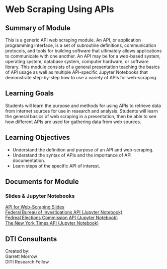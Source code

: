 # Web Scraping Using APIs
## Summary of Module
This is a generic API web scraping module. An API, or application programming interface, is a set of subroutine definitions, communication protocols, and tools for building software that ultimately allows applications to communicate with one another. An API may be for a web-based system, operating system, database system, computer hardware, or software library. This module consists of a general presentation teaching the basics of API usage as well as multiple API-specific Jupyter Notebooks that demonstrate step-by-step how to use a variety of APIs for web-scraping.

## Learning Goals
Students will learn the purpose and methods for using APIs to retrieve data from internet sources for use in research and analysis. Students will learn the general basics of web scraping in a presentation, then be able to see how different APIs are used for gathering data from web sources.
## Learning Objectives
- Understand the definition and purpose of an API and web-scraping.
- Understand the syntax of APIs and the importance of API documentation.
- Learn steps of the specific API of interest.

## Documents for Module
### Slides & Jupyter Notebooks
[API for Web-Scraping Slides](https://github.com/NULabNortheastern/digitalassignmentshowcase/blob/master/data-gathering/sp19-web-scraping-generic/Presentation/API_Module_Presentation.pdf)<br>
[Federal Bureau of Investigations API (Jupyter Notebook)](https://github.com/NULabNortheastern/digitalassignmentshowcase/blob/master/data-gathering/sp19-web-scraping-generic/FBI_API/FBI_API_Module.ipynb)<br>
[Fedreal Elections Commission API (Jupyter Notebook)](https://github.com/NULabNortheastern/digitalassignmentshowcase/blob/master/data-gathering/sp19-web-scraping-generic/FEC_API/FEC_API_Module.ipynb)<br>
[The New York Times API (Jupyter Notebook)](https://github.com/NULabNortheastern/digitalassignmentshowcase/blob/master/data-gathering/sp19-web-scraping-generic/NYTimes_API/NYTimes_API_Module.ipynb)<br>

## DTI Consultants
Created by:<br>
Garrett Morrow<br>
DITI Research Fellow
